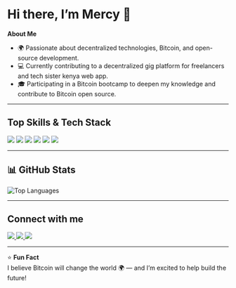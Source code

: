
# Hi there, I’m Mercy 👋

 **About Me**  
- 🌍 Passionate about decentralized technologies, Bitcoin, and open-source development.  
- 💻 Currently contributing to a decentralized gig platform for freelancers and tech sister kenya web app.  
- 🎓 Participating in a Bitcoin bootcamp to deepen my knowledge and contribute to Bitcoin open source.  

---

##  Top Skills & Tech Stack

<p>
  <img src="https://img.shields.io/badge/JavaScript-F7DF1E?logo=javascript&logoColor=black" />
  <img src="https://img.shields.io/badge/React.js-61DAFB?logo=react&logoColor=black" />
  <img src="https://img.shields.io/badge/TailwindCSS-38B2AC?logo=tailwind-css&logoColor=white" />
  <img src="https://img.shields.io/badge/Node.js-339933?logo=node.js&logoColor=white" />
  <img src="https://img.shields.io/badge/Python-3776AB?logo=python&logoColor=white" />
  <img src="https://img.shields.io/badge/Figma-F24E1E?style=for-the-badge&logo=figma&logoColor=white">
</p>

---

## 📊 GitHub Stats
  
![Top Languages](https://github-readme-stats.vercel.app/api/top-langs/?username=mercie-ux&layout=compact&theme=radical)  

---

##  Connect with me

<p>
  <a href="mailto:njerimercy77@gmail.com">
    <img src="https://img.shields.io/badge/Email-D14836?style=for-the-badge&logo=gmail&logoColor=white" />
  </a>
  <a href="https://x.com/junearsenic7">
    <img src="https://img.shields.io/badge/Twitter-%231DA1F2.svg?&style=for-the-badge&logo=twitter&logoColor=white" />
  </a>
  <a href="https://www.linkedin.com/in/mercy-njeri-979201162/">
    <img src="https://img.shields.io/badge/LinkedIn-%230077B5.svg?&style=for-the-badge&logo=linkedin&logoColor=white" />
  </a>
</p>

---

⭐ **Fun Fact**  
I believe Bitcoin will change the world 🌍 — and I’m excited to help build the future!


